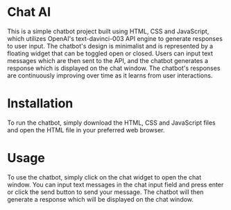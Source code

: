 # Chat AI
This is a simple chatbot project built using HTML, CSS and JavaScript, which utilizes OpenAI's text-davinci-003 API engine to generate responses to user input. The chatbot's design is minimalist and is represented by a floating widget that can be toggled open or closed. Users can input text messages which are then sent to the API, and the chatbot generates a response which is displayed on the chat window. The chatbot's responses are continuously improving over time as it learns from user interactions.

# Installation
To run the chatbot, simply download the HTML, CSS and JavaScript files and open the HTML file in your preferred web browser.

# Usage
To use the chatbot, simply click on the chat widget to open the chat window. You can input text messages in the chat input field and press enter or click the send button to send your message. The chatbot will then generate a response which will be displayed on the chat window.
